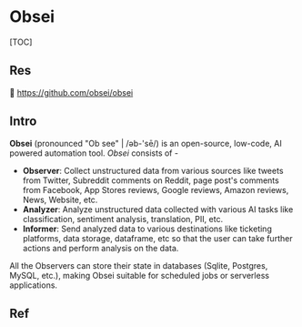 # Obsei

[TOC]



## Res
🚧 https://github.com/obsei/obsei




## Intro
**Obsei** (pronounced "Ob see" | /əb-'sē/) is an open-source, low-code, AI powered automation tool. _Obsei_ consists of -

- **Observer**: Collect unstructured data from various sources like tweets from Twitter, Subreddit comments on Reddit, page post's comments from Facebook, App Stores reviews, Google reviews, Amazon reviews, News, Website, etc.
- **Analyzer**: Analyze unstructured data collected with various AI tasks like classification, sentiment analysis, translation, PII, etc.
- **Informer**: Send analyzed data to various destinations like ticketing platforms, data storage, dataframe, etc so that the user can take further actions and perform analysis on the data.

All the Observers can store their state in databases (Sqlite, Postgres, MySQL, etc.), making Obsei suitable for scheduled jobs or serverless applications.



## Ref

